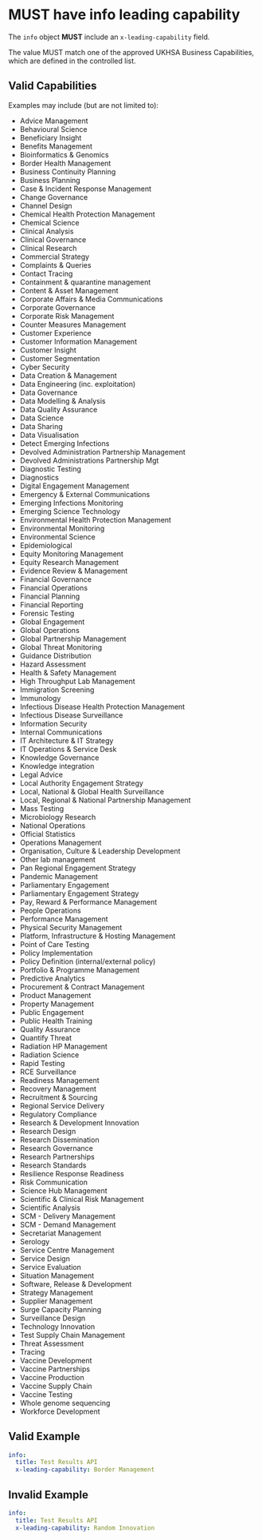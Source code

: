 # **MUST** have info leading capability

The `info` object **MUST** include an `x-leading-capability` field.

The value MUST match one of the approved UKHSA Business Capabilities, which are defined in the controlled list.

## Valid Capabilities

Examples may include (but are not limited to):

<!--capabilities:start-->
<!-- This section is autogenerated. Do not edit directly. -->
- Advice Management
- Behavioural Science
- Beneficiary Insight
- Benefits Management
- Bioinformatics &amp; Genomics
- Border Health Management
- Business Continuity Planning
- Business Planning
- Case &amp; Incident Response Management
- Change Governance
- Channel Design
- Chemical Health Protection Management
- Chemical Science
- Clinical Analysis
- Clinical Governance
- Clinical Research
- Commercial Strategy
- Complaints &amp; Queries
- Contact Tracing
- Containment & quarantine management
- Content &amp; Asset Management
- Corporate Affairs & Media Communications
- Corporate Governance
- Corporate Risk Management
- Counter Measures Management
- Customer Experience
- Customer Information Management
- Customer Insight
- Customer Segmentation
- Cyber Security
- Data Creation &amp; Management
- Data Engineering (inc. exploitation)
- Data Governance
- Data Modelling &amp; Analysis
- Data Quality Assurance
- Data Science
- Data Sharing
- Data Visualisation
- Detect Emerging Infections
- Devolved Administration Partnership Management
- Devolved Administrations Partnership Mgt
- Diagnostic Testing
- Diagnostics
- Digital Engagement Management
- Emergency &amp; External Communications
- Emerging Infections Monitoring
- Emerging Science Technology
- Environmental Health Protection  Management
- Environmental Monitoring
- Environmental Science
- Epidemiological
- Equity Monitoring Management
- Equity Research Management
- Evidence Review &amp; Management
- Financial Governance
- Financial Operations
- Financial Planning
- Financial Reporting
- Forensic Testing
- Global Engagement
- Global Operations
- Global Partnership Management
- Global Threat Monitoring
- Guidance Distribution
- Hazard Assessment
- Health &amp; Safety Management
- High Throughput Lab Management
- Immigration Screening
- Immunology
- Infectious Disease Health Protection Management
- Infectious Disease Surveillance
- Information Security
- Internal Communications
- IT Architecture &amp; IT Strategy
- IT Operations &amp; Service Desk
- Knowledge Governance
- Knowledge integration
- Legal Advice
- Local Authority Engagement Strategy
- Local, National &amp; Global Health Surveillance
- Local, Regional & National Partnership Management
- Mass Testing
- Microbiology Research
- National Operations
- Official Statistics
- Operations Management
- Organisation, Culture &amp; Leadership Development
- Other lab management
- Pan Regional Engagement Strategy
- Pandemic Management
- Parliamentary Engagement
- Parliamentary Engagement Strategy
- Pay, Reward &amp; Performance Management
- People Operations
- Performance Management
- Physical Security Management
- Platform, Infrastructure &amp; Hosting Management
- Point of Care Testing
- Policy  Implementation
- Policy Definition (internal/external policy)
- Portfolio &amp; Programme Management
- Predictive Analytics
- Procurement &amp; Contract Management
- Product Management
- Property Management
- Public Engagement
- Public Health Training
- Quality Assurance
- Quantify Threat
- Radiation HP Management
- Radiation Science
- Rapid Testing
- RCE Surveillance
- Readiness Management
- Recovery Management
- Recruitment &amp; Sourcing
- Regional Service Delivery
- Regulatory Compliance
- Research &amp; Development Innovation
- Research Design
- Research Dissemination
- Research Governance
- Research Partnerships
- Research Standards
- Resilience Response Readiness
- Risk Communication
- Science Hub Management
- Scientific &amp; Clinical Risk Management
- Scientific Analysis
- SCM - Delivery Management
- SCM - Demand Management
- Secretariat Management
- Serology
- Service Centre Management
- Service Design
- Service Evaluation
- Situation Management
- Software, Release &amp; Development
- Strategy Management
- Supplier Management
- Surge Capacity Planning
- Surveillance Design
- Technology Innovation
- Test Supply Chain Management
- Threat Assessment
- Tracing
- Vaccine Development
- Vaccine Partnerships
- Vaccine Production
- Vaccine Supply Chain
- Vaccine Testing
- Whole genome sequencing
- Workforce Development
<!--capabilities:end-->

## Valid Example

```yaml
info:
  title: Test Results API
  x-leading-capability: Border Management
```

## Invalid Example

```yaml
info:
  title: Test Results API
  x-leading-capability: Random Innovation
```
